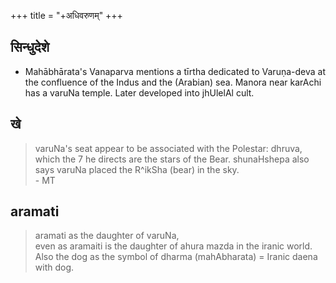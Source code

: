 +++
title = "+अधिवरुणम्"
+++

## सिन्धुदेशे
- Mahābhārata's Vanaparva mentions a tīrtha dedicated to Varuṇa-deva at the confluence of the Indus and the (Arabian) sea. Manora near karAchi has a varuNa temple. Later developed into jhUlelAl cult.

## खे
> varuNa's seat appear to be associated with the Polestar: dhruva, which the 7 he directs are the stars of the Bear. shunaHshepa also says varuNa placed the  R^ikSha (bear) in the sky.  
\- MT

## aramati
> aramati as the daughter of varuNa,  
> even as aramaiti is the daughter of ahura mazda in the iranic world.  
> Also the dog as the symbol of dharma (mahAbharata) = Iranic daena with dog.
